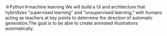 ＃Python＃machine learning
We will build a UI and architecture that hybridizes "supervised learning" and "unsupervised learning," with humans acting as teachers at key points to determine the direction of automatic generation.The goal is to be able to create animated illustrations automatically.

